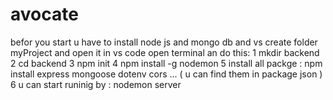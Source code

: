 # avocate
befor you start 
u have to install node js and mongo db and vs 
create folder myProject and open it in vs code 
open terminal an do this:
1 mkdir backend
2 cd backend
3 npm init
4 npm install -g nodemon
5 install all packge : npm install express mongoose dotenv cors ... ( u can find them in package json )
6 u can start runinig by : nodemon server 


